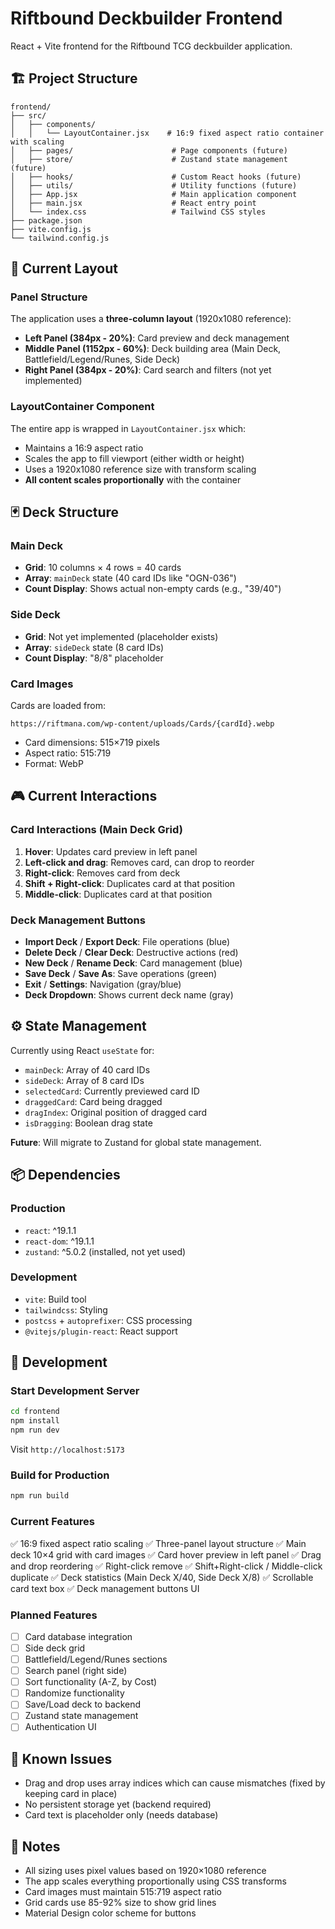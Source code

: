 # Riftbound Deckbuilder Frontend

React + Vite frontend for the Riftbound TCG deckbuilder application.

## 🏗️ Project Structure

```
frontend/
├── src/
│   ├── components/
│   │   └── LayoutContainer.jsx    # 16:9 fixed aspect ratio container with scaling
│   ├── pages/                      # Page components (future)
│   ├── store/                      # Zustand state management (future)
│   ├── hooks/                      # Custom React hooks (future)
│   ├── utils/                      # Utility functions (future)
│   ├── App.jsx                     # Main application component
│   ├── main.jsx                    # React entry point
│   └── index.css                   # Tailwind CSS styles
├── package.json
├── vite.config.js
└── tailwind.config.js
```

## 🎨 Current Layout

### Panel Structure

The application uses a **three-column layout** (1920x1080 reference):

- **Left Panel (384px - 20%)**: Card preview and deck management
- **Middle Panel (1152px - 60%)**: Deck building area (Main Deck, Battlefield/Legend/Runes, Side Deck)
- **Right Panel (384px - 20%)**: Card search and filters (not yet implemented)

### LayoutContainer Component

The entire app is wrapped in `LayoutContainer.jsx` which:
- Maintains a 16:9 aspect ratio
- Scales the app to fill viewport (either width or height)
- Uses a 1920x1080 reference size with transform scaling
- **All content scales proportionally** with the container

## 🃏 Deck Structure

### Main Deck

- **Grid**: 10 columns × 4 rows = 40 cards
- **Array**: `mainDeck` state (40 card IDs like "OGN-036")
- **Count Display**: Shows actual non-empty cards (e.g., "39/40")

### Side Deck

- **Grid**: Not yet implemented (placeholder exists)
- **Array**: `sideDeck` state (8 card IDs)
- **Count Display**: "8/8" placeholder

### Card Images

Cards are loaded from:
```
https://riftmana.com/wp-content/uploads/Cards/{cardId}.webp
```

- Card dimensions: 515×719 pixels
- Aspect ratio: 515:719
- Format: WebP

## 🎮 Current Interactions

### Card Interactions (Main Deck Grid)

1. **Hover**: Updates card preview in left panel
2. **Left-click and drag**: Removes card, can drop to reorder
3. **Right-click**: Removes card from deck
4. **Shift + Right-click**: Duplicates card at that position
5. **Middle-click**: Duplicates card at that position

### Deck Management Buttons

- **Import Deck** / **Export Deck**: File operations (blue)
- **Delete Deck** / **Clear Deck**: Destructive actions (red)
- **New Deck** / **Rename Deck**: Card management (blue)
- **Save Deck** / **Save As**: Save operations (green)
- **Exit** / **Settings**: Navigation (gray/blue)
- **Deck Dropdown**: Shows current deck name (gray)

## ⚙️ State Management

Currently using React `useState` for:
- `mainDeck`: Array of 40 card IDs
- `sideDeck`: Array of 8 card IDs
- `selectedCard`: Currently previewed card ID
- `draggedCard`: Card being dragged
- `dragIndex`: Original position of dragged card
- `isDragging`: Boolean drag state

**Future**: Will migrate to Zustand for global state management.

## 📦 Dependencies

### Production
- `react`: ^19.1.1
- `react-dom`: ^19.1.1
- `zustand`: ^5.0.2 (installed, not yet used)

### Development
- `vite`: Build tool
- `tailwindcss`: Styling
- `postcss` + `autoprefixer`: CSS processing
- `@vitejs/plugin-react`: React support

## 🚀 Development

### Start Development Server

```bash
cd frontend
npm install
npm run dev
```

Visit `http://localhost:5173`

### Build for Production

```bash
npm run build
```

### Current Features

✅ 16:9 fixed aspect ratio scaling
✅ Three-panel layout structure
✅ Main deck 10×4 grid with card images
✅ Card hover preview in left panel
✅ Drag and drop reordering
✅ Right-click remove
✅ Shift+Right-click / Middle-click duplicate
✅ Deck statistics (Main Deck X/40, Side Deck X/8)
✅ Scrollable card text box
✅ Deck management buttons UI

### Planned Features

- [ ] Card database integration
- [ ] Side deck grid
- [ ] Battlefield/Legend/Runes sections
- [ ] Search panel (right side)
- [ ] Sort functionality (A-Z, by Cost)
- [ ] Randomize functionality
- [ ] Save/Load deck to backend
- [ ] Zustand state management
- [ ] Authentication UI

## 🐛 Known Issues

- Drag and drop uses array indices which can cause mismatches (fixed by keeping card in place)
- No persistent storage yet (backend required)
- Card text is placeholder only (needs database)

## 📝 Notes

- All sizing uses pixel values based on 1920×1080 reference
- The app scales everything proportionally using CSS transforms
- Card images must maintain 515:719 aspect ratio
- Grid cards use 85-92% size to show grid lines
- Material Design color scheme for buttons
